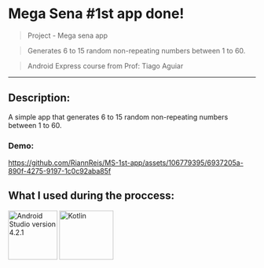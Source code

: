 # Mega Sena #1st app done!

> Project - Mega sena app

> Generates 6 to 15 random non-repeating numbers between 1 to 60.


> Android Express course from Prof: Tiago Aguiar

---

## Description:
A simple app that generates 6 to 15 random non-repeating numbers between 1 to 60.

### Demo:

https://github.com/RiannReis/MS-1st-app/assets/106779395/6937205a-890f-4275-9197-1c0c92aba85f

## What I used during the proccess:

<img src="https://github.com/RiannReis/MS-1st-app/assets/106779395/17107d83-9d49-4645-9be3-f53138514d28" alt="Android Studio version 4.2.1" width="100" height="100">

<img src="https://github.com/RiannReis/MS-1st-app/assets/106779395/4d0c5aba-a578-4bcc-bdd9-abaf85f2e3f4" alt="Kotlin" width="110" height="100">







